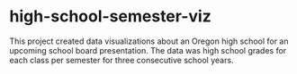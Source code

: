 # high-school-semester-viz
This project created data visualizations about an Oregon high school for an upcoming school board presentation. The data was high school grades for each class per semester for three consecutive school years.

